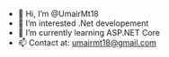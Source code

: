 - 👋 Hi, I’m @UmairMt18
- 👀 I’m interested .Net developement
- 🌱 I’m currently learning ASP.NET Core
- 📫 Contact at: umairmt18@gmail.com

<!---
UmairMt18/UmairMt18 is a ✨ special ✨ repository because its `README.md` (this file) appears on your GitHub profile.
You can click the Preview link to take a look at your changes.
--->
